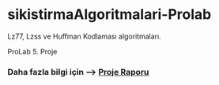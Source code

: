 # sikistirmaAlgoritmalari-Prolab
Lz77, Lzss ve Huffman Kodlaması algoritmaları.

ProLab 5. Proje

### Daha fazla bilgi için --> [Proje Raporu](https://github.com/mustafayigit34/sikistirmaAlgoritmalari-Prolab/blob/main/Rapor.pdf)

